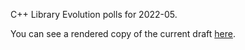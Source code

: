 C++ Library Evolution polls for 2022-05.

You can see a rendered copy of the current draft [here](https://api.csswg.org/bikeshed/?force=1&url=https://raw.githubusercontent.com/brycelelbach/wg21_p2574_2022_05_library_evolution_polls/main/2022_05_library_evolution_polls.bs).

